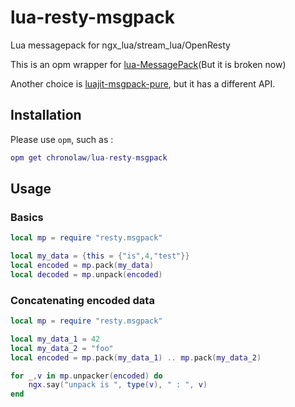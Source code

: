 # lua-resty-msgpack
Lua messagepack for ngx_lua/stream_lua/OpenResty

This is an opm wrapper for [lua-MessagePack](https://github.com/fperrad/lua-MessagePack.git)(But it is broken now)

Another choice is [luajit-msgpack-pure](https://github.com/catwell/luajit-msgpack-pure), but it has a different API.

## Installation

Please use `opm`, such as :

```lua
opm get chronolaw/lua-resty-msgpack
```

## Usage

### Basics

```lua
local mp = require "resty.msgpack"

local my_data = {this = {"is",4,"test"}}
local encoded = mp.pack(my_data)
local decoded = mp.unpack(encoded)
```

### Concatenating encoded data

```lua
local mp = require "resty.msgpack"

local my_data_1 = 42
local my_data_2 = "foo"
local encoded = mp.pack(my_data_1) .. mp.pack(my_data_2)

for _,v in mp.unpacker(encoded) do
    ngx.say("unpack is ", type(v), " : ", v)
end
```
